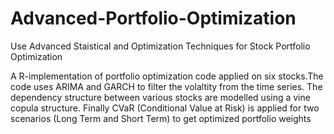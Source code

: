 # Advanced-Portfolio-Optimization
Use Advanced Staistical and Optimization Techniques for Stock Portfolio Optimization

A R-implementation of portfolio optimization code applied on six stocks.The code uses ARIMA and GARCH to filter the volaltity from the time series. The dependency structure between various stocks are modelled using a vine copula structure. Finally CVaR (Conditional Value at Risk) is applied for two scenarios (Long Term and Short Term) to get optimized portfolio weights

